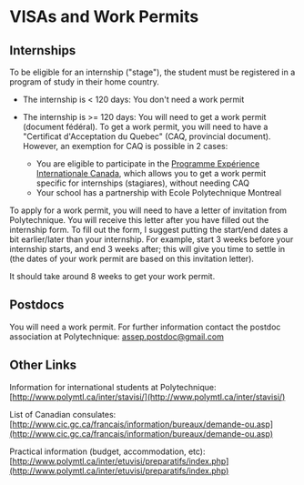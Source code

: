 # VISAs and Work Permits

## Internships

To be eligible for an internship \("stage"\), the student must be registered in a program of study in their home country.

* The internship is &lt; 120 days: You don't need a work permit

* The internship is &gt;= 120 days: You will need to get a work permit \(document fédéral\). To get a work permit, you will need to have a "Certificat d'Acceptation du Quebec" \(CAQ, provincial document\). However, an exemption for CAQ is possible in 2 cases:
  * You are eligible to participate in the [Programme Expérience Internationale Canada](https://www.canada.ca/en/immigration-refugees-citizenship/services/work-canada/iec/apply-work-permit.html), which allows you to get a work permit specific for internships \(stagiares\), without needing CAQ
  * Your school has a partnership with Ecole Polytechnique Montreal

To apply for a work permit, you will need to have a letter of invitation from Polytechnique. You will receive this letter after you have filled out the internship form. To fill out the form, I suggest putting the start/end dates a bit earlier/later than your internship. For example, start 3 weeks before your internship starts, and end 3 weeks after; this will give you time to settle in \(the dates of your work permit are based on this invitation letter\).

It should take around 8 weeks to get your work permit.

## Postdocs

You will need a work permit. For further information contact the postdoc association at Polytechnique: assep.postdoc@gmail.com

## Other Links <a id="divers_liens"></a>

Information for international students at Polytechnique: [http://www.polymtl.ca/inter/stavisi/](http://www.polymtl.ca/inter/stavisi/)​

List of Canadian consulates: [http://www.cic.gc.ca/francais/information/bureaux/demande-ou.asp](http://www.cic.gc.ca/francais/information/bureaux/demande-ou.asp)​

Practical information \(budget, accommodation, etc\): [http://www.polymtl.ca/inter/etuvisi/preparatifs/index.php](http://www.polymtl.ca/inter/etuvisi/preparatifs/index.php)​

